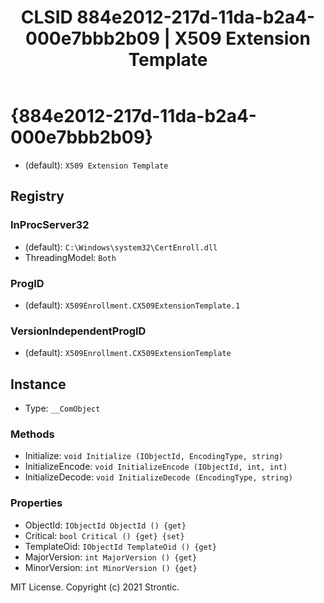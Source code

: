 ﻿---
title: "CLSID 884e2012-217d-11da-b2a4-000e7bbb2b09 | X509 Extension Template"
excerpt: What is COM-Object CLSID 884e2012-217d-11da-b2a4-000e7bbb2b09?
---

# {884e2012-217d-11da-b2a4-000e7bbb2b09}

* (default): `X509 Extension Template`

## Registry


### InProcServer32

* (default): `C:\Windows\system32\CertEnroll.dll`
* ThreadingModel: `Both`

### ProgID

* (default): `X509Enrollment.CX509ExtensionTemplate.1`

### VersionIndependentProgID

* (default): `X509Enrollment.CX509ExtensionTemplate`

## Instance

* Type: `__ComObject`

### Methods

* Initialize: `void Initialize (IObjectId, EncodingType, string)`
* InitializeEncode: `void InitializeEncode (IObjectId, int, int)`
* InitializeDecode: `void InitializeDecode (EncodingType, string)`

### Properties

* ObjectId: `IObjectId ObjectId () {get} `
* Critical: `bool Critical () {get} {set} `
* TemplateOid: `IObjectId TemplateOid () {get} `
* MajorVersion: `int MajorVersion () {get} `
* MinorVersion: `int MinorVersion () {get} `

MIT License. Copyright (c) 2021 Strontic.


